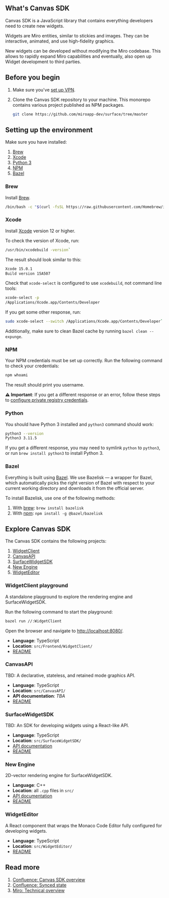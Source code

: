 ## What's Canvas SDK

Canvas SDK is a JavaScript library that contains everything developers need to create new widgets.

Widgets are Miro entities, similar to stickies and images. They can be interactive, animated, and use high-fidelity graphics.

New widgets can be developed without modifying the Miro codebase. This allows to rapidly expand Miro capabilities and eventually, also open up Widget development to third parties.

## Before you begin

1. Make sure you've [set up VPN](https://miro.atlassian.net/wiki/spaces/IT/pages/1954349066/Cloud+VPN+Prisma+Access+-+Connection+Steps).
2. Clone the Canvas SDK repository to your machine. This monorepo contains various project published as NPM packages.

    ```bash
    git clone https://github.com/miroapp-dev/surface/tree/master
    ```

## Setting up the environment

Make sure you have installed:

1. [Brew](#brew)
2. [Xcode](#xcode)
3. [Python 3](#python)
4. [NPM](#npm)
5. [Bazel](#bazel)

### Brew

Install [Brew](https://brew.sh/).

```bash
/bin/bash -c "$(curl -fsSL https://raw.githubusercontent.com/Homebrew/install/HEAD/install.sh)"
```

### Xcode

Install [Xcode](https://apps.apple.com/fr/app/xcode/id497799835?mt=12) version 12 or higher.

To check the version of Xcode, run:

```bash
/usr/bin/xcodebuild -version`
```

The result should look similar to this:

```bash
Xcode 15.0.1
Build version 15A507
```

Check that `xcode-select` is configured to use `xcodebuild`, not command line tools:

```bash
xcode-select -p
/Applications/Xcode.app/Contents/Developer
``` 

If you get some other response, run:

```bash
sudo xcode-select --switch /Applications/Xcode.app/Contents/Developer`
```

Additionally, make sure to clean Bazel cache by running `bazel clean --expunge`.

### NPM

Your NPM credentials must be set up correctly. Run the following command to check your credentials:

```bash
npm whoami
```

The result should print you username.

**⚠️ Important**: If you get a different response or an error, follow these steps to [configure private registry credentials](https://github.com/miroapp-dev/client/blob/master/documentation-portal/docs/setup.md#configure-private-registry-credentials).

### Python

You should have Python 3 installed and `python3` command should work:

```bash
python3 --version
Python3 3.11.5
```

If you get a different response, you may need to symlink `python` to `python3`, or run `brew install python3` to install Python 3.

### Bazel

Everything is built using [Bazel](https://bazel.build/). We use Bazelisk — a wrapper for Bazel, which automatically picks the right version of Bazel with respect to your current working directory and downloads it from the official server.

To install Bazelisk, use one of the following methods:

1. With [brew](https://docs.bazel.build/versions/0.29.1/install-os-x.html#step-2-install-the-bazel-homebrew-package): `brew install bazelisk`
2. With [npm](https://www.npmjs.com/package/@bazel/bazelisk): `npm install -g @bazel/bazelisk`

## Explore Canvas SDK

The Canvas SDK contains the following projects:

1. [WidgetClient](#widgetclient-playground)
2. [CanvasAPI](#canvasapi)
3. [SurfaceWidgetSDK](#surfacewidgetsdk)
4. [New Engine](#new-engine)
5. [WidgetEditor](#widgeteditor)

### WidgetClient playground

A standalone playground to explore the rendering engine and SurfaceWidgetSDK.

Run the following command to start the playground:

```bash
bazel run //:WidgetClient
```

Open the browser and navigate to [http://localhost:8080/](http://localhost:8080/).

- **Language**: TypeScript
- **Location**: `src/Frontend/WidgetClient/`
- [README](./src/Frontend/WidgetClient/README.md)

### CanvasAPI

TBD: A declarative, stateless, and retained mode graphics API.

- **Language**: TypeScript
- **Location**: `src/CanvasAPI/`
- **API documentation**: _TBA_
- [README](./src/CanvasAPI/README.md)

### SurfaceWidgetSDK

TBD: An SDK for developing widgets using a React-like API.

- **Language**: TypeScript
- **Location**: `src/SurfaceWidgetSDK/`
- [API documentation](https://invisionapp.atlassian.net/wiki/spaces/EXTINTEGRATIONS/pages/2627731581/WidgetSDK+Documentation)
- [README](./src/SurfaceWidgetSDK/README.md)

### New Engine

2D-vector rendering engine for SurfaceWidgetSDK.

- **Language**: C++
- **Location**: all `.cpp` files in `src/`
- [API documentation](https://test-reports.studio/engine-public-api-docs/)
- [README](./README.engine.md)

### WidgetEditor

A React component that wraps the Monaco Code Editor fully configured for developing widgets.

- **Language**: TypeScript
- **Location**: `src/WidgetEditor/`
- [README](./src/WidgetEditor/README.md)

## Read more

1. [Confluence: Canvas SDK overview](https://miro.atlassian.net/wiki/spaces/PT/pages/3316876020/Widget+SDK+documentation)
2. [Confluence: Synced state](https://miro.atlassian.net/wiki/spaces/PT/pages/3317170498/Widget+SDK+Synced+State)
3. [Miro: Technical overview](https://miro.com/app/board/uXjVNERW_9w=/)
